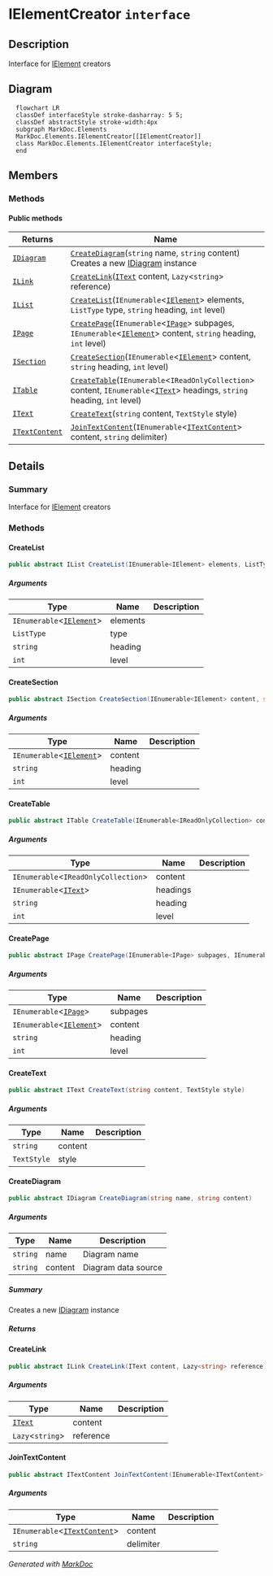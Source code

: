 # IElementCreator `interface`

## Description
Interface for [IElement](./IElement.md) creators

## Diagram
```mermaid
  flowchart LR
  classDef interfaceStyle stroke-dasharray: 5 5;
  classDef abstractStyle stroke-width:4px
  subgraph MarkDoc.Elements
  MarkDoc.Elements.IElementCreator[[IElementCreator]]
  class MarkDoc.Elements.IElementCreator interfaceStyle;
  end
```

## Members
### Methods
#### Public  methods
| Returns | Name |
| --- | --- |
| [`IDiagram`](./IDiagram.md) | [`CreateDiagram`](markdoc/elements/IElementCreator.md#creatediagram)(`string` name, `string` content)<br>Creates a new [IDiagram](./IDiagram.md) instance |
| [`ILink`](./ILink.md) | [`CreateLink`](markdoc/elements/IElementCreator.md#createlink)([`IText`](./IText.md) content, `Lazy`&lt;`string`&gt; reference) |
| [`IList`](./IList.md) | [`CreateList`](markdoc/elements/IElementCreator.md#createlist)(`IEnumerable`&lt;[`IElement`](./IElement.md)&gt; elements, `ListType` type, `string` heading, `int` level) |
| [`IPage`](./IPage.md) | [`CreatePage`](markdoc/elements/IElementCreator.md#createpage)(`IEnumerable`&lt;[`IPage`](./IPage.md)&gt; subpages, `IEnumerable`&lt;[`IElement`](./IElement.md)&gt; content, `string` heading, `int` level) |
| [`ISection`](./ISection.md) | [`CreateSection`](markdoc/elements/IElementCreator.md#createsection)(`IEnumerable`&lt;[`IElement`](./IElement.md)&gt; content, `string` heading, `int` level) |
| [`ITable`](./ITable.md) | [`CreateTable`](markdoc/elements/IElementCreator.md#createtable)(`IEnumerable`&lt;`IReadOnlyCollection`&gt; content, `IEnumerable`&lt;[`IText`](./IText.md)&gt; headings, `string` heading, `int` level) |
| [`IText`](./IText.md) | [`CreateText`](markdoc/elements/IElementCreator.md#createtext)(`string` content, `TextStyle` style) |
| [`ITextContent`](./ITextContent.md) | [`JoinTextContent`](markdoc/elements/IElementCreator.md#jointextcontent)(`IEnumerable`&lt;[`ITextContent`](./ITextContent.md)&gt; content, `string` delimiter) |

## Details
### Summary
Interface for [IElement](./IElement.md) creators

### Methods
#### CreateList
```csharp
public abstract IList CreateList(IEnumerable<IElement> elements, ListType type, string heading, int level)
```
##### Arguments
| Type | Name | Description |
| --- | --- | --- |
| `IEnumerable`&lt;[`IElement`](./IElement.md)&gt; | elements |   |
| `ListType` | type |   |
| `string` | heading |   |
| `int` | level |   |

#### CreateSection
```csharp
public abstract ISection CreateSection(IEnumerable<IElement> content, string heading, int level)
```
##### Arguments
| Type | Name | Description |
| --- | --- | --- |
| `IEnumerable`&lt;[`IElement`](./IElement.md)&gt; | content |   |
| `string` | heading |   |
| `int` | level |   |

#### CreateTable
```csharp
public abstract ITable CreateTable(IEnumerable<IReadOnlyCollection> content, IEnumerable<IText> headings, string heading, int level)
```
##### Arguments
| Type | Name | Description |
| --- | --- | --- |
| `IEnumerable`&lt;`IReadOnlyCollection`&gt; | content |   |
| `IEnumerable`&lt;[`IText`](./IText.md)&gt; | headings |   |
| `string` | heading |   |
| `int` | level |   |

#### CreatePage
```csharp
public abstract IPage CreatePage(IEnumerable<IPage> subpages, IEnumerable<IElement> content, string heading, int level)
```
##### Arguments
| Type | Name | Description |
| --- | --- | --- |
| `IEnumerable`&lt;[`IPage`](./IPage.md)&gt; | subpages |   |
| `IEnumerable`&lt;[`IElement`](./IElement.md)&gt; | content |   |
| `string` | heading |   |
| `int` | level |   |

#### CreateText
```csharp
public abstract IText CreateText(string content, TextStyle style)
```
##### Arguments
| Type | Name | Description |
| --- | --- | --- |
| `string` | content |   |
| `TextStyle` | style |   |

#### CreateDiagram
```csharp
public abstract IDiagram CreateDiagram(string name, string content)
```
##### Arguments
| Type | Name | Description |
| --- | --- | --- |
| `string` | name | Diagram name |
| `string` | content | Diagram data source |

##### Summary
Creates a new [IDiagram](./IDiagram.md) instance

##### Returns


#### CreateLink
```csharp
public abstract ILink CreateLink(IText content, Lazy<string> reference)
```
##### Arguments
| Type | Name | Description |
| --- | --- | --- |
| [`IText`](./IText.md) | content |   |
| `Lazy`&lt;`string`&gt; | reference |   |

#### JoinTextContent
```csharp
public abstract ITextContent JoinTextContent(IEnumerable<ITextContent> content, string delimiter)
```
##### Arguments
| Type | Name | Description |
| --- | --- | --- |
| `IEnumerable`&lt;[`ITextContent`](./ITextContent.md)&gt; | content |   |
| `string` | delimiter |   |

*Generated with* [*MarkDoc*](https://github.com/hailstorm75/MarkDoc.Core)
